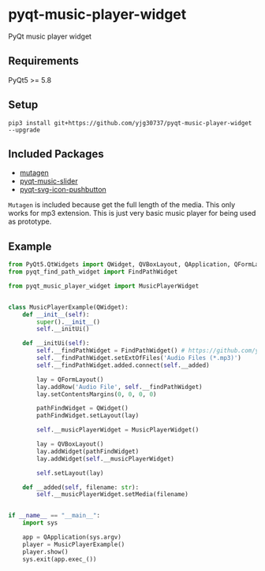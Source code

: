 # pyqt-music-player-widget
PyQt music player widget

## Requirements
PyQt5 >= 5.8

## Setup
```pip3 install git+https://github.com/yjg30737/pyqt-music-player-widget --upgrade```

## Included Packages
* <a href="https://mutagen.readthedocs.io/en/latest/index.html">mutagen</a>
* <a href="https://github.com/yjg30737/pyqt-music-slider.git">pyqt-music-slider</a>
* <a href="https://github.com/yjg30737/pyqt-svg-icon-pushbutton.git">pyqt-svg-icon-pushbutton</a>

```Mutagen``` is included because get the full length of the media.
This only works for mp3 extension. This is just very basic music player for being used as prototype.

## Example
```python
from PyQt5.QtWidgets import QWidget, QVBoxLayout, QApplication, QFormLayout
from pyqt_find_path_widget import FindPathWidget

from pyqt_music_player_widget import MusicPlayerWidget


class MusicPlayerExample(QWidget):
    def __init__(self):
        super().__init__()
        self.__initUi()

    def __initUi(self):
        self.__findPathWidget = FindPathWidget() # https://github.com/yjg30737/pyqt-find-path-widget.git
        self.__findPathWidget.setExtOfFiles('Audio Files (*.mp3)')
        self.__findPathWidget.added.connect(self.__added)

        lay = QFormLayout()
        lay.addRow('Audio File', self.__findPathWidget)
        lay.setContentsMargins(0, 0, 0, 0)

        pathFindWidget = QWidget()
        pathFindWidget.setLayout(lay)

        self.__musicPlayerWidget = MusicPlayerWidget()

        lay = QVBoxLayout()
        lay.addWidget(pathFindWidget)
        lay.addWidget(self.__musicPlayerWidget)

        self.setLayout(lay)

    def __added(self, filename: str):
        self.__musicPlayerWidget.setMedia(filename)


if __name__ == "__main__":
    import sys

    app = QApplication(sys.argv)
    player = MusicPlayerExample()
    player.show()
    sys.exit(app.exec_())
```
